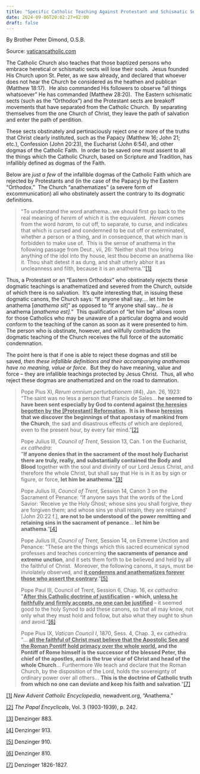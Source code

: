 ```yaml
---
title: "Specific Catholic Teaching Against Protestant and Schismatic Sects"
date: 2024-09-06T20:02:27+02:00
draft: false
---
```



By Brother Peter Dimond, O.S.B.

Source: [vaticancatholic.com](https://vaticancatholic.com/against-protestant-and-schismatics/)


<p>The Catholic Church also teaches that those baptized persons who embrace heretical or schismatic sects will lose their souls.  Jesus founded His Church upon St. Peter, as we saw already, and declared that whoever does not hear the Church be considered as the heathen and publican (Matthew 18:17).  He also commanded His followers to observe “all things whatsoever” He has commanded (Matthew 28:20).  The Eastern schismatic sects (such as the “Orthodox”) and the Protestant sects are breakoff movements that have separated from the Catholic Church.  By separating themselves from the one Church of Christ, they leave the path of salvation and enter the path of perdition. </p>
<p>These sects obstinately and pertinaciously reject one or more of the truths that Christ clearly instituted, such as the Papacy (Matthew 16; John 21; etc.), Confession (John 20:23), the Eucharist (John 6:54), and other dogmas of the Catholic Faith.  In order to be saved one must assent to all the things which the Catholic Church, based on Scripture and Tradition, has infallibly defined as dogmas of the Faith.</p>
<p>Below are <em>just a few</em> of the infallible dogmas of the Catholic Faith which are rejected by Protestants and (in the case of the Papacy) by the Eastern “Orthodox.”  The Church “anathematizes” (a severe form of excommunication) all who obstinately assert the contrary to its dogmatic definitions. </p>
<blockquote>
<p>"To understand the word anathema…we should first go back to the real meaning of <em>herem</em> of which it is the equivalent.  <em>Herem</em> comes from the word <em>haram,</em> to cut off, to separate, to curse, and indicates that which is cursed and condemned to be cut off or exterminated, whether a person or a thing, and in consequence, that which man is forbidden to make use of.  This is the sense of anathema in the following passage from Deut., vii, 26: ‘Neither shalt thou bring anything of the idol into thy house, lest thou become an anathema like it. Thou shalt detest it as dung, and shalt utterly abhor it as uncleanness and filth, because it is an anathema.’”<a href="#_edn1" name="_ednref1">[1]</a></p>
</blockquote>
<p>Thus, a Protestant or an “Eastern Orthodox” who obstinately rejects these dogmatic teachings is anathematized and severed from the Church, outside of which there is no salvation.  It’s quite interesting that, in issuing these dogmatic canons, the Church says: “If anyone shall say…. let him be anathema [<em>anathema sit</em>]” as opposed to “If anyone shall say… <em>he is</em> anathema [<em>anathema est].</em>”  This qualification of “let him be” allows room for those Catholics who may be unaware of a particular dogma and would conform to the teaching of the canon as soon as it were presented to him.  The person who is obstinate, however, and willfully contradicts the dogmatic teaching of the Church receives the full force of the automatic condemnation.</p>
<p>The point here is that if one is able to reject these dogmas and still be saved, <em>then these infallible definitions and their accompanying anathemas have no meaning, value or force</em>.  But they do have meaning, value and force – they are infallible teachings protected by Jesus Christ.  Thus, all who reject these dogmas are anathematized and on the road to damnation.</p>
<blockquote>
<p>Pope Pius XI, <em>Rerum omnium perturbationem</em> (#4), Jan. 26, 1923: “The saint was no less a person that Francis de Sales… <strong>he seemed to have been sent especially by God to contend against <u>the heresies begotten by the [Protestant] Reformation</u>.  It is in these <u>heresies</u> that we discover the beginnings of that apostasy of mankind from the Church</strong>, the sad and disastrous effects of which are deplored, even to the present hour, by every fair mind.”<a href="#_edn2" name="_ednref2">[2]</a></p>
<p>Pope Julius III, <em>Council of Trent</em>, Session 13, Can. 1 on the Eucharist, <em>ex cathedra</em>:<br />"<strong>If anyone denies that in the sacrament of the most holy Eucharist there are truly, really, and substantially contained the Body and Blood</strong> together with the soul and divinity of our Lord Jesus Christ, and therefore the whole Christ, but shall say that He is in it as by sign or figure, or force, <strong>let him be anathema</strong>."<a href="#_edn3" name="_ednref3">[3]</a></p>
<p>Pope Julius III, <em>Council of Trent</em>, Session 14, Canon 3 on the Sacrament of Penance: “If anyone says that the words of the Lord Savior: ‘Receive ye the Holy Ghost; whose sins you shall forgive, they are forgiven them; and whose sins ye shall retain, they are retained’ [John 20:22 f.], <strong>are not to be understood of the power remitting and retaining sins in the sacrament of penance</strong>… <strong>let him be anathema</strong>.”<a href="#_edn4" name="_ednref4">[4]</a></p>
<p>Pope Julius III, <em>Council of Trent</em>, Session 14, on Extreme Unction and Penance: “These are the things which this sacred ecumenical synod professes and teaches concerning <strong>the sacraments of penance and extreme unction</strong>, and it sets them forth to be believed and held by all the faithful of Christ.  Moreover, the following canons, it says, must be inviolately observed, and <strong><u>it condemns and anathematizes forever those who assert the contrary</u></strong>.”<a href="#_edn5" name="_ednref5">[5]</a></p>
<p>Pope Paul III, Council of Trent, Session 6, Chap. 16, <em>ex cathedra</em>:<br />"<strong><u>After this Catholic doctrine of justification</u> - which, <u>unless he faithfully and firmly accepts, no one can be justified</u> </strong>- it seemed good to the holy Synod to add these canons, so that all may know, not only what they must hold and follow, but also what they ought to shun and avoid."<a href="#_edn6" name="_ednref6">[6]</a></p>
<p>Pope Pius IX, <em>Vatican Council I</em>, 1870, Sess. 4, Chap. 3, ex cathedra: "… <strong><u>all the faithful of Christ must believe that the Apostolic See and the Roman Pontiff hold primacy over the whole world</u>, and the Pontiff of Rome himself is the successor of the blessed Peter, the chief of the apostles, and is the true vicar of Christ and head of the whole Church</strong>... Furthermore We teach and declare that the Roman Church, by the disposition of the Lord, holds the sovereignty of ordinary power over all others… <strong>This is the doctrine of Catholic truth from which no one can deviate and keep his faith and salvation</strong>."<a href="#_edn7" name="_ednref7">[7]</a></p>
</blockquote>

<div class="footnotes">
<div>
<p><a href="#_ednref1" name="_edn1">[1]</a> <em>New Advent Catholic Encyclopedia</em>, newadvent.org, “Anathema.”</p>
</div>
<div>
<p><a href="#_ednref2" name="_edn2">[2]</a> <em>The Papal Encyclicals</em>, Vol. 3 (1903-1939), p. 242.</p>
</div>
<div>
<p><a href="#_ednref3" name="_edn3">[3]</a> Denzinger 883.</p>
</div>
<div>
<p><a href="#_ednref4" name="_edn4">[4]</a> Denzinger 913.</p>
</div>
<div>
<p><a href="#_ednref5" name="_edn5">[5]</a> Denzinger 910.</p>
</div>
<div>
<p><a href="#_ednref6" name="_edn6">[6]</a> Denzinger 810.</p>
</div>
<div>
<p><a href="#_ednref7" name="_edn7">[7]</a> Denzinger 1826-1827.</p>
</div>
</div>
</div>
